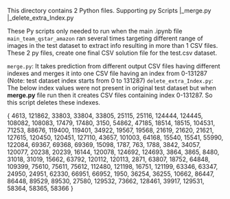 This directory contains 2 Python files. 
Supporting py Scripts
|_merge.py
|_delete_extra_Index.py

These Py scripts only needed to run when the main .ipynb file `main_team_qstar_amazon` ran several times targeting different range of images in the test dataset to extract info resulting in more than 1 CSV files.
These 2 py files, create one final CSV solution file for the test.csv dataset.

`merge.py`: It takes prediction from different output CSV files having different indexes and merges it into one CSV file having an index from 0-131287 (Note: test dataset index starts from 0 to 131287) 
`delete_extra_Index.py`: The below index values were not present in original test dataset but when **merge.py** file run then it creates CSV files containing index 0-131287. So this script deletes these indexes.

{
        4613, 121862, 33803, 33804, 33805, 25115, 25116, 124444, 124445,
        108082, 108083, 17479, 17480, 3150, 54862, 47185, 18514, 18515,
        104531, 71253, 88676, 119400, 119401, 34922, 19567, 19568, 21619,
        21620, 21621, 127615, 120450, 120451, 127110, 43657, 101003, 64168,
        15540, 15541, 55990, 122084, 69367, 69368, 69369, 15098, 1787, 763,
        1788, 3842, 34057, 120077, 20238, 20239, 16144, 120078, 124692,
        124693, 3864, 3865, 8480, 31018, 31019, 15662, 63792, 120112, 120113,
        2871, 63807, 18752, 64848, 109399, 75610, 75611, 75612, 112480, 121198,
        16751, 121199, 63346, 63347, 24950, 24951, 62330, 66951, 66952, 1950,
        36254, 36255, 10662, 86447, 86448, 89529, 89530, 27580, 129532, 73662,
        128461, 39917, 129531, 58364, 58365, 58366
    }
